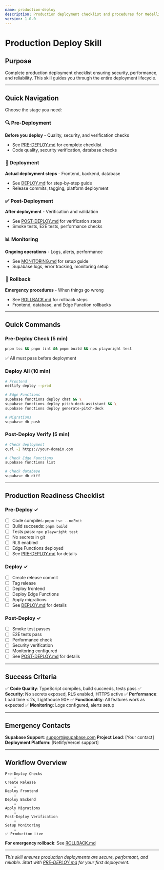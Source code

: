 ```yaml
---
name: production-deploy
description: Production deployment checklist and procedures for Medellin Spark. Use when deploying to production, performing releases, or setting up production infrastructure.
version: 1.0.0
---
```


# Production Deploy Skill

## Purpose
Complete production deployment checklist ensuring security, performance, and reliability. This skill guides you through the entire deployment lifecycle.

---

## Quick Navigation

Choose the stage you need:

### 🔍 Pre-Deployment
**Before you deploy** - Quality, security, and verification checks
- See [PRE-DEPLOY.md](PRE-DEPLOY.md) for complete checklist
- Code quality, security verification, database checks

### 🚀 Deployment
**Actual deployment steps** - Frontend, backend, database
- See [DEPLOY.md](DEPLOY.md) for step-by-step guide
- Release commits, tagging, platform deployment

### ✅ Post-Deployment
**After deployment** - Verification and validation
- See [POST-DEPLOY.md](POST-DEPLOY.md) for verification steps
- Smoke tests, E2E tests, performance checks

### 📊 Monitoring
**Ongoing operations** - Logs, alerts, performance
- See [MONITORING.md](MONITORING.md) for setup guide
- Supabase logs, error tracking, monitoring setup

### 🔄 Rollback
**Emergency procedures** - When things go wrong
- See [ROLLBACK.md](ROLLBACK.md) for rollback steps
- Frontend, database, and Edge Function rollbacks

---

## Quick Commands

### Pre-Deploy Check (5 min)
```bash
pnpm tsc && pnpm lint && pnpm build && npx playwright test
```
✅ All must pass before deployment

### Deploy All (10 min)
```bash
# Frontend
netlify deploy --prod

# Edge Functions
supabase functions deploy chat && \
supabase functions deploy pitch-deck-assistant && \
supabase functions deploy generate-pitch-deck

# Migrations
supabase db push
```

### Post-Deploy Verify (5 min)
```bash
# Check deployment
curl -I https://your-domain.com

# Check Edge Functions
supabase functions list

# Check database
supabase db diff
```

---

## Production Readiness Checklist

### Pre-Deploy ✓
- [ ] Code compiles: `pnpm tsc --noEmit`
- [ ] Build succeeds: `pnpm build`
- [ ] Tests pass: `npx playwright test`
- [ ] No secrets in git
- [ ] RLS enabled
- [ ] Edge Functions deployed
- [ ] See [PRE-DEPLOY.md](PRE-DEPLOY.md) for details

### Deploy ✓
- [ ] Create release commit
- [ ] Tag release
- [ ] Deploy frontend
- [ ] Deploy Edge Functions
- [ ] Apply migrations
- [ ] See [DEPLOY.md](DEPLOY.md) for details

### Post-Deploy ✓
- [ ] Smoke test passes
- [ ] E2E tests pass
- [ ] Performance check
- [ ] Security verification
- [ ] Monitoring configured
- [ ] See [POST-DEPLOY.md](POST-DEPLOY.md) for details

---

## Success Criteria

✅ **Code Quality**: TypeScript compiles, build succeeds, tests pass
✅ **Security**: No secrets exposed, RLS enabled, HTTPS active
✅ **Performance**: Load time < 2s, Lighthouse 90+
✅ **Functionality**: All features work as expected
✅ **Monitoring**: Logs configured, alerts setup

---

## Emergency Contacts

**Supabase Support**: support@supabase.com
**Project Lead**: [Your contact]
**Deployment Platform**: [Netlify/Vercel support]

---

## Workflow Overview

```
Pre-Deploy Checks
    ↓
Create Release
    ↓
Deploy Frontend
    ↓
Deploy Backend
    ↓
Apply Migrations
    ↓
Post-Deploy Verification
    ↓
Setup Monitoring
    ↓
✅ Production Live
```

**For emergency rollback**: See [ROLLBACK.md](ROLLBACK.md)

---

*This skill ensures production deployments are secure, performant, and reliable. Start with [PRE-DEPLOY.md](PRE-DEPLOY.md) for your first deployment.*
